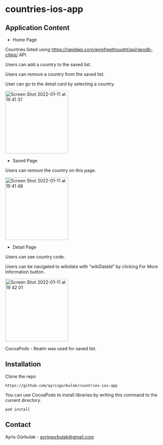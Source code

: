 # countries-ios-app

## Application Content

- Home Page

Countries listed using https://rapidapi.com/wirefreethought/api/geodb-cities/ API.

Users can add a country to the saved list.

Users can remove a country from the saved list.

User can go to the detail card by selecting a country. 

<img width="200" alt="Screen Shot 2022-01-11 at 19 41 37" src="https://user-images.githubusercontent.com/67962952/148984523-19581840-97d4-4e3d-bb4a-8132e6748cb9.png">

- Saved Page

Users can remove the country on this page.

<img width="200" alt="Screen Shot 2022-01-11 at 19 41 48" src="https://user-images.githubusercontent.com/67962952/148984588-d971dd0e-f72a-4467-9a8e-16b83639dfc6.png">

- Detail Page

Users can see country code.

Users can be navigated to wikidata with “wikiDataId” by clicking For More Information
button.

<img width="200" alt="Screen Shot 2022-01-11 at 19 42 01" src="https://user-images.githubusercontent.com/67962952/148984620-236c2a66-ef77-4056-9c11-a7bd5b3b0686.png">

CocoaPods - Realm was used for saved list.

## Installation

Clone the repo

```
https://github.com/ayrisgurbulak/countries-ios-app
```

You can use CocoaPods to install libraries by writing this command to the current directory.

```
pod install
```
## Contact
Ayris Gürbulak - ayrisgurbulak@gmail.com

